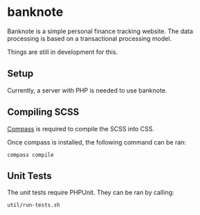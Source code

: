 # banknote


Banknote is a simple personal finance tracking website. The data processing is based on a transactional processing model.

Things are still in development for this.


## Setup

Currently, a server with PHP is needed to use banknote.


## Compiling SCSS

[Compass](http://compass-style.org) is required to compile the SCSS into CSS.

Once compass is installed, the following command can be ran:

```
compass compile
```


## Unit Tests

The unit tests require PHPUnit. They can be ran by calling:
```
util/run-tests.sh
```
